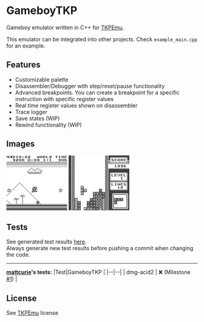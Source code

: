 # GameboyTKP
Gameboy emulator written in C++ for [TKPEmu](https://github.com/OFFTKP/TKPEmu).

This emulator can be integrated into other projects. Check `example_main.cpp` for an example.
## Features
 - Customizable palette
 - Disassembler/Debugger with step/reset/pause functionality
 - Advanced breakpoints. You can create a breakpoint for a specific instruction with specific register values
 - Real time register values shown on disassembler
 - Trace logger
 - Save states (WIP)
 - Rewind functionality (WIP)
## Images
![Super Mario Land](./Images/sml.bmp)
![Tetris](./Images/tet.bmp)

## Tests

See generated test results [here](./TEST_RESULTS.md).    
Always generate new test results before pushing a commit when changing the code.

-----
**[mattcurie](https://github.com/mattcurrie)'s tests:**
|Test|GameboyTKP  |
|--|--|
| dmg-acid2 | ❌ (Milestone [#1](https://github.com/OFFTKP/TKPEmu/milestone/1)) |

## License
See [TKPEmu](https://github.com/OFFTKP/TKPEmu) license

